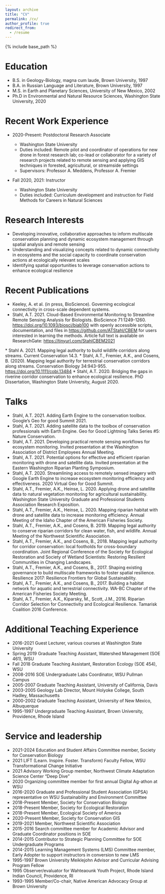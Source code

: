 ```yaml
---
layout: archive
title: "CV"
permalink: /cv/
author_profile: true
redirect_from:
  - /resume
---
```


{% include base_path %}

Education
======
* B.S. in Geology-Biology, magna cum laude, Brown University, 1997
* B.A. in Russian Language and Literature, Brown University, 1997
* M.S. in Earth and Planetary Sciences, University of New Mexico, 2002
* Ph.D in Environmental and Natural Resource Sciences, Washington State University, 2020

Recent Work Experience
======
* 2020-Present: Postdoctoral Research Associate
  * Washington State University
  * Duties included: Remote pilot and coordinator of operations for new drone in forest research lab; co-lead or collaborator for a variety of research projects related to remote sensing and applying GIS techniques in forested, agricultural, or streamside settings
  * Supervisors: Professor A. Meddens, Professor A. Fremier

* Fall 2020, 2021: Instructor
  * Washington State University
  * Duties included: Curriculum development and instruction for Field Methods for Careers in Natural Sciences


Research Interests
======
* Developing innovative, collaborative approaches to inform multiscale conservation planning and dynamic ecosystem management through spatial analysis and remote sensing
* Understanding and visualizing concepts related to dynamic connectivity in ecosystems and the social capacity to coordinate conservation actions at ecologically relevant scales  
* Identifying spatial opportunities to leverage conservation actions to enhance ecological resilience


Recent Publications
======
* Keeley, A. et al. (in press, BioScience). Governing ecological connectivity in cross-scale dependent systems.
* Stahl, A.T. 2021. Cloud-Based Environmental Monitoring to Streamline Remote Sensing Analysis for Biologists. BioScience 71:1249-1260. <a href="https://doi.org/10.1093/biosci/biab100">https://doi.org/10.1093/biosci/biab100</a> with openly accessible scripts, documentation, and files in <a href="https://github.com/ATStahl/CBEM">https://github.com/ATStahl/CBEM</a> for users interested in learning the methods. Article full text is available on ResearchGate: <a href="https://tinyurl.com/StahlCBEM2021">https://tinyurl.com/StahlCBEM2021
</a>
* Stahl A. 2021. Mapping legal authority to build wildlife corridors along streams. Current Conservation 14.3.
* Stahl, A.T., Fremier, A.K., and Cosens, B. (2020). Mapping legal authority for terrestrial conservation corridors along streams. Conservation Biology 34:943-955. <a href="https://doi.org/10.1111/cobi.13484">https://doi.org/10.1111/cobi.13484</a>
* Stahl, A.T. 2020. Bridging the gaps in riverine corridor conservation to enhance ecological resilience. PhD Dissertation, Washington State University, August 2020.


Talks
======
* Stahl, A.T. 2021. Adding Earth Engine to the conservation toolbox. Google’s Geo for good Summit 2021.
* Stahl, A.T. 2021. Adding satellite data to the toolbox of conservation professionals with Earth Engine. Geo for Good Lightning Talks Series #5: Nature Conservation.
* Stahl, A.T. 2021. Developing practical remote sensing workflows for ecosystem monitoring. Invited presentation at the Washington Association of District Employees Annual Meeting.
* Stahl, A.T. 2021. Potential options for effective and efficient riparian monitoring with drone and satellite data. Invited presentation at the Eastern Washington Riparian Planting Symposium.
* Stahl, A.T. 2020. Streamlining access to remotely sensed imagery with Google Earth Engine to increase ecosystem monitoring efficiency and effectiveness. 2020 Virtual Geo for Good Summit.
* Stahl, A.T., Fremier, A.K., Heinse, L. 2020. Applying drone and satellite data to natural vegetation monitoring for agricultural sustainability. Washington State University Graduate and Professional Students Association Research Exposition.
* Stahl, A.T., Fremier, A.K., Heinse, L. 2020. Mapping riparian habitat with drone and satellite data to increase monitoring efficiency. Annual Meeting of the Idaho Chapter of the American Fisheries Society.
* Stahl, A.T., Fremier, A.K., and Cosens, B. 2019. Mapping legal authority to conserve riparian corridors for clean water, fish, and wildlife. Annual Meeting of the Northwest Scientific Association.
* Stahl, A.T., Fremier, A.K., and Cosens, B., 2018. Mapping legal authority for corridor conservation: local footholds for cross-boundary coordination. Joint Regional Conference of the Society for Ecological Restoration and Society of Wetland Scientists: Restoring Resilient Communities in Changing Landscapes.
* Stahl, A.T., Fremier, A.K., and Cosens, B., 2017. Shaping existing governance to build multiscale frameworks to foster spatial resilience. Resilience 2017: Resilience Frontiers for Global Sustainability.
* Stahl, A.T., Fremier, A.K., and Cosens, B., 2017. Building a habitat network for aquatic and terrestrial connectivity. WA-BC Chapter of the American Fisheries Society Meeting.
* Stahl, A.T., Fremier, A.K., Kiparsky, M., Scott, J.M., 2016. Riparian Corridor Selection for Connectivity and Ecological Resilience. Tamarisk Coalition 2016 Conference.


Additional Teaching Experience
======
* 2016-2021	  Guest Lecturer, various courses at Washington State University
* Spring 2019	Graduate Teaching Assistant, Watershed Management (SOE 461), WSU
* Fall 2018	  Graduate Teaching Assistant, Restoration Ecology (SOE 454), WSU
* 2008-2016 	SOE Undergraduate Labs Coordinator, WSU Pullman Campus
* 2005-2007	  Graduate Teaching Assistant, University of California, Davis
* 2003-2005 	Geology Lab Director, Mount Holyoke College, South Hadley, Massachusetts 	
* 2000-2002 	Graduate Teaching Assistant, University of New Mexico, Albuquerque
* 1995-1997 	Undergraduate Teaching Assistant, Brown University, Providence, Rhode Island



Service and leadership
======
* 2021-2024  Education and Student Affairs Committee member, Society for Conservation Biology
* 2021  LIFT (Learn. Inspire. Foster. Transform) Faculty Fellow, WSU Transformational Change Initiative	 
* 2021  Advisory Working Group member, Northwest Climate Adaptation Science Center “Deep Dive”
* 2020    Organizing committee member for first annual Digital Ag-athon at WSU
* 2016-2020   Graduate and Professional Student Association (GPSA) representative on WSU Sustainability and Environment Committee
* 2018-Present    Member, Society for Conservation Biology
* 2018-Present    Member, Society for Ecological Restoration
* 2018-Present    Member, Ecological Society of America
* 2020-Present    Member, Society for Conservation GIS
* 2019-2021    Member, Northwest Scientific Association
* 2015-2016   Search committee member for Academic Advisor and Graduate Coordinator positions in SOE
* 2014-2015   Contributor to Strategic Planning Committee for SOE Undergraduate Programs
* 2014-2015   Learning Management Systems (LMS) Committee member, Early Adopter to support instructors in conversion to new LMS
* 1995-1997   Brown University Meiklejohn Advisor and Curricular Advising Program Fellow
* 1995    Observer/evaluator for Wahteaounk Youth Project, Rhode Island Indian Council, Providence, RI
* 1993-1995   Member/Co-chair, Native American Advocacy Group at Brown University
